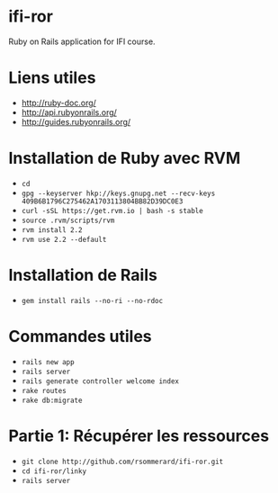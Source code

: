 # ifi-ror

Ruby on Rails application for IFI course.

# Liens utiles

  - http://ruby-doc.org/
  - http://api.rubyonrails.org/
  - http://guides.rubyonrails.org/

# Installation de Ruby avec RVM

  - `cd`
  - `gpg --keyserver hkp://keys.gnupg.net --recv-keys 409B6B1796C275462A1703113804BB82D39DC0E3`
  - `curl -sSL https://get.rvm.io | bash -s stable`
  - `source .rvm/scripts/rvm`
  - `rvm install 2.2`
  - `rvm use 2.2 --default`

# Installation de Rails

  - `gem install rails --no-ri --no-rdoc`

# Commandes utiles

  - `rails new app`
  - `rails server`
  - `rails generate controller welcome index`
  - `rake routes`
  - `rake db:migrate`




# Partie 1: Récupérer les ressources

  - `git clone http://github.com/rsommerard/ifi-ror.git`
  - `cd ifi-ror/linky`
  - `rails server`
